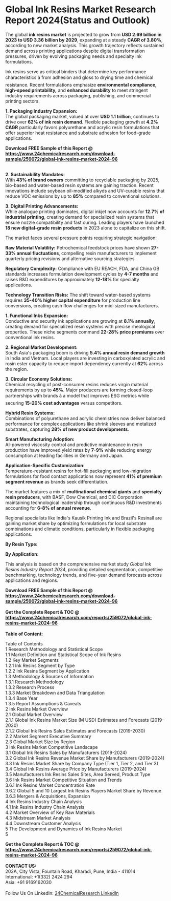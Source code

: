<h1>Global Ink Resins Market Research Report 2024(Status and Outlook)</h1><p>The global <strong>ink resins market</strong> is projected to grow from <strong>USD 2.69 billion in 2023 to USD 3.36 billion by 2029</strong>, expanding at a steady <strong>CAGR of 3.80%</strong>, according to new market analysis. This growth trajectory reflects sustained demand across printing applications despite digital transformation pressures, driven by evolving packaging needs and specialty ink formulations.</p><p>Ink resins serve as critical binders that determine key performance characteristics â from adhesion and gloss to drying time and chemical resistance. Recent formulations emphasize <strong>environmental compliance, high-speed printability,</strong> and <strong>enhanced durability</strong> to meet stringent industry requirements across packaging, publishing, and commercial printing sectors.</p><p><strong>1. Packaging Industry Expansion:</strong><br>
The global packaging market, valued at over <strong>USD 1.1 trillion</strong>, continues to drive over <strong>62% of ink resin demand</strong>. Flexible packaging growth at <strong>4.2% CAGR</strong> particularly favors polyurethane and acrylic resin formulations that offer superior heat resistance and substrate adhesion for food-grade applications.</p><div><b>Download FREE Sample of this Report @ 
            <a href="https://www.24chemicalresearch.com/download-sample/259072/global-ink-resins-market-2024-96">
            https://www.24chemicalresearch.com/download-sample/259072/global-ink-resins-market-2024-96</a></b></div><br><p><strong>2. Sustainability Mandates:</strong><br>
With <strong>43% of brand owners</strong> committing to recyclable packaging by 2025, bio-based and water-based resin systems are gaining traction. Recent innovations include soybean oil-modified alkyds and UV-curable resins that reduce VOC emissions by up to <strong>85%</strong> compared to conventional solutions.</p><p><strong>3. Digital Printing Advancements:</strong><br>
While analogue printing dominates, digital inkjet now accounts for <strong>12.7% of industrial printing</strong>, creating demand for specialized resin systems that ensure nozzle compatibility and fast curing. Leading players have launched <strong>18 new digital-grade resin products</strong> in 2023 alone to capitalize on this shift.</p><p>The market faces several pressure points requiring strategic navigation:</p><p><strong>Raw Material Volatility:</strong> Petrochemical feedstock prices have shown <strong>27-33% annual fluctuations</strong>, compelling resin manufacturers to implement quarterly pricing revisions and alternative sourcing strategies.</p><p><strong>Regulatory Complexity:</strong> Compliance with EU REACH, FDA, and China GB standards increases formulation development cycles by <strong>4-7 months</strong> and raises R&amp;D expenditures by approximately <strong>12-18%</strong> for specialty applications.</p><p><strong>Technology Transition Risks:</strong> The shift toward water-based systems requires <strong>35-40% higher capital expenditure</strong> for production line conversions, creating cash flow challenges for mid-sized manufacturers.</p><p><strong>1. Functional Inks Expansion:</strong><br>
Conductive and security ink applications are growing at <strong>8.1% annually</strong>, creating demand for specialized resin systems with precise rheological properties. These niche segments command <strong>22-28% price premiums</strong> over conventional ink resins.</p><p><strong>2. Regional Market Development:</strong><br>
South Asia's packaging boom is driving <strong>5.4% annual resin demand growth</strong> in India and Vietnam. Local players are investing in carboxylated acrylic and rosin ester capacity to reduce import dependency currently at <strong>62%</strong> across the region.</p><p><strong>3. Circular Economy Solutions:</strong><br>
Chemical recycling of post-consumer resins reduces virgin material requirements by up to <strong>45%</strong>. Major producers are forming closed-loop partnerships with brands â a model that improves ESG metrics while securing <strong>15-20% cost advantages</strong> versus competitors.</p><p><strong>Hybrid Resin Systems:</strong><br>
	Combinations of polyurethane and acrylic chemistries now deliver balanced performance for complex applications like shrink sleeves and metalized substrates, capturing <strong>28% of new product developments</strong>.</p><p><strong>Smart Manufacturing Adoption:</strong><br>
	AI-powered viscosity control and predictive maintenance in resin production have improved yield rates by <strong>7-9%</strong> while reducing energy consumption at leading facilities in Germany and Japan.</p><p><strong>Application-Specific Customization:</strong><br>
	Temperature-resistant resins for hot-fill packaging and low-migration formulations for food contact applications now represent <strong>41% of premium segment revenue</strong> as brands seek differentiation.</p><p>The market features a mix of <strong>multinational chemical giants</strong> and <strong>specialty resin producers</strong>, with BASF, Dow Chemical, and DIC Corporation maintaining technological leadership through continuous R&amp;D investments accounting for <strong>6-8% of annual revenue</strong>.</p><p>Regional specialists like India's Kausik Printing Ink and Brazil's Resinall are gaining market share by optimizing formulations for local substrate combinations and climatic conditions, particularly in flexible packaging applications.</p><p><strong>By Resin Type:</strong></p><p><strong>By Application:</strong></p><p>This analysis is based on the comprehensive market study <em>Global Ink Resins Industry Report 2024</em>, providing detailed segmentation, competitive benchmarking, technology trends, and five-year demand forecasts across applications and regions.</p><div><b>Download FREE Sample of this Report @ 
            <a href="https://www.24chemicalresearch.com/download-sample/259072/global-ink-resins-market-2024-96">
            https://www.24chemicalresearch.com/download-sample/259072/global-ink-resins-market-2024-96</a></b></div><br><div><b>Get the Complete Report & TOC @ 
            <a href="https://www.24chemicalresearch.com/reports/259072/global-ink-resins-market-2024-96">
            https://www.24chemicalresearch.com/reports/259072/global-ink-resins-market-2024-96</a></b></div><br>
            <b>Table of Content:</b><p>Table of Contents<br />
1 Research Methodology and Statistical Scope<br />
1.1 Market Definition and Statistical Scope of Ink Resins<br />
1.2 Key Market Segments<br />
1.2.1 Ink Resins Segment by Type<br />
1.2.2 Ink Resins Segment by Application<br />
1.3 Methodology & Sources of Information<br />
1.3.1 Research Methodology<br />
1.3.2 Research Process<br />
1.3.3 Market Breakdown and Data Triangulation<br />
1.3.4 Base Year<br />
1.3.5 Report Assumptions & Caveats<br />
2 Ink Resins Market Overview<br />
2.1 Global Market Overview<br />
2.1.1 Global Ink Resins Market Size (M USD) Estimates and Forecasts (2019-2030)<br />
2.1.2 Global Ink Resins Sales Estimates and Forecasts (2019-2030)<br />
2.2 Market Segment Executive Summary<br />
2.3 Global Market Size by Region<br />
3 Ink Resins Market Competitive Landscape<br />
3.1 Global Ink Resins Sales by Manufacturers (2019-2024)<br />
3.2 Global Ink Resins Revenue Market Share by Manufacturers (2019-2024)<br />
3.3 Ink Resins Market Share by Company Type (Tier 1, Tier 2, and Tier 3)<br />
3.4 Global Ink Resins Average Price by Manufacturers (2019-2024)<br />
3.5 Manufacturers Ink Resins Sales Sites, Area Served, Product Type<br />
3.6 Ink Resins Market Competitive Situation and Trends<br />
3.6.1 Ink Resins Market Concentration Rate<br />
3.6.2 Global 5 and 10 Largest Ink Resins Players Market Share by Revenue<br />
3.6.3 Mergers & Acquisitions, Expansion<br />
4 Ink Resins Industry Chain Analysis<br />
4.1 Ink Resins Industry Chain Analysis<br />
4.2 Market Overview of Key Raw Materials<br />
4.3 Midstream Market Analysis<br />
4.4 Downstream Customer Analysis<br />
5 The Development and Dynamics of Ink Resins Market <br />
5</p><div><b>Get the Complete Report & TOC @ 
            <a href="https://www.24chemicalresearch.com/reports/259072/global-ink-resins-market-2024-96">
            https://www.24chemicalresearch.com/reports/259072/global-ink-resins-market-2024-96</a></b></div><br><b>CONTACT US:</b><br>
            203A, City Vista, Fountain Road, Kharadi, Pune, India - 411014<br>
            International: +1(332) 2424 294<br>
            Asia: +91 9169162030 <br><br>
            Follow Us On LinkedIn: <a href="https://www.linkedin.com/company/24chemicalresearch/">24ChemicalResearch LinkedIn</a>